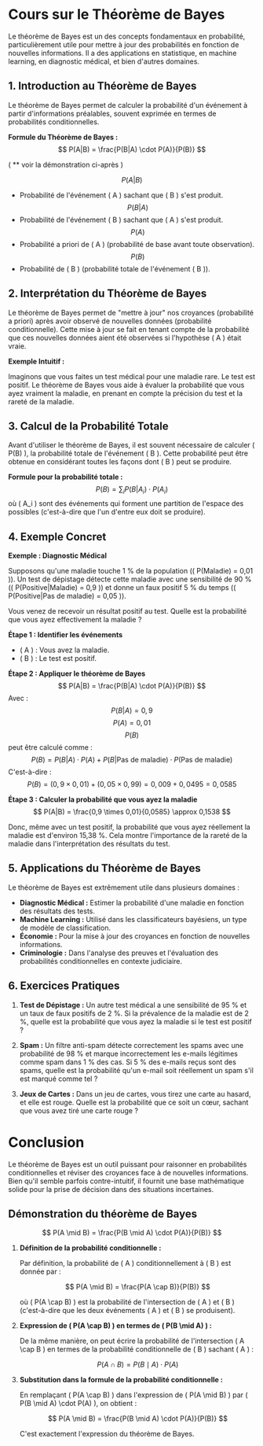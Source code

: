 # Cours sur le Théorème de Bayes

Le théorème de Bayes est un des concepts fondamentaux en probabilité, particulièrement utile pour mettre à jour des probabilités en fonction de nouvelles informations. Il a des applications en statistique, en machine learning, en diagnostic médical, et bien d'autres domaines.

## 1. Introduction au Théorème de Bayes

Le théorème de Bayes permet de calculer la probabilité d'un événement à partir d'informations préalables, souvent exprimée en termes de probabilités conditionnelles.

**Formule du Théorème de Bayes :**
$$
P(A|B) = \frac{P(B|A) \cdot P(A)}{P(B)}
$$

( ** voir la démonstration ci-après )

$$ P(A|B) $$ 
- Probabilité de l'événement \( A \) sachant que \( B \) s'est produit.
$$ P(B|A) $$ 
- Probabilité de l'événement \( B \) sachant que \( A \) s'est produit.
$$ P(A) $$ 
- Probabilité a priori de \( A \) (probabilité de base avant toute observation).
$$ P(B) $$ 
- Probabilité de \( B \) (probabilité totale de l'événement \( B \)).

## 2. Interprétation du Théorème de Bayes

Le théorème de Bayes permet de "mettre à jour" nos croyances (probabilité a priori) après avoir observé de nouvelles données (probabilité conditionnelle). Cette mise à jour se fait en tenant compte de la probabilité que ces nouvelles données aient été observées si l'hypothèse \( A \) était vraie.

**Exemple Intuitif :**

Imaginons que vous faites un test médical pour une maladie rare. Le test est positif. Le théorème de Bayes vous aide à évaluer la probabilité que vous ayez vraiment la maladie, en prenant en compte la précision du test et la rareté de la maladie.

## 3. Calcul de la Probabilité Totale

Avant d'utiliser le théorème de Bayes, il est souvent nécessaire de calculer \( P(B) \), la probabilité totale de l'événement \( B \). Cette probabilité peut être obtenue en considérant toutes les façons dont \( B \) peut se produire.

**Formule pour la probabilité totale :**
$$
P(B) = \sum_{i} P(B|A_i) \cdot P(A_i)
$$
où \( A_i \) sont des événements qui forment une partition de l'espace des possibles (c'est-à-dire que l'un d'entre eux doit se produire).

## 4. Exemple Concret

**Exemple : Diagnostic Médical**

Supposons qu'une maladie touche 1 % de la population (\( P(Maladie) = 0,01 \)). Un test de dépistage détecte cette maladie avec une sensibilité de 90 % (\( P(Positive|Maladie) = 0,9 \)) et donne un faux positif 5 % du temps (\( P(Positive|Pas de maladie) = 0,05 \)).

Vous venez de recevoir un résultat positif au test. Quelle est la probabilité que vous ayez effectivement la maladie ?

**Étape 1 : Identifier les événements**
- \( A \) : Vous avez la maladie.
- \( B \) : Le test est positif.

**Étape 2 : Appliquer le théorème de Bayes**
$$
P(A|B) = \frac{P(B|A) \cdot P(A)}{P(B)}
$$
Avec :
$$ P(B|A) = 0,9 $$
$$ P(A) = 0,01 $$
$$ P(B) $$ 
peut être calculé comme :
$$
P(B) = P(B|A) \cdot P(A) + P(B|\text{Pas de maladie}) \cdot P(\text{Pas de maladie})
$$
C'est-à-dire :
$$
P(B) = (0,9 \times 0,01) + (0,05 \times 0,99) = 0,009 + 0,0495 = 0,0585
$$

**Étape 3 : Calculer la probabilité que vous ayez la maladie**
$$
P(A|B) = \frac{0,9 \times 0,01}{0,0585} \approx 0,1538
$$

Donc, même avec un test positif, la probabilité que vous ayez réellement la maladie est d'environ 15,38 %. Cela montre l'importance de la rareté de la maladie dans l'interprétation des résultats du test.

## 5. Applications du Théorème de Bayes

Le théorème de Bayes est extrêmement utile dans plusieurs domaines :
- **Diagnostic Médical :** Estimer la probabilité d'une maladie en fonction des résultats des tests.
- **Machine Learning :** Utilisé dans les classificateurs bayésiens, un type de modèle de classification.
- **Économie :** Pour la mise à jour des croyances en fonction de nouvelles informations.
- **Criminologie :** Dans l'analyse des preuves et l'évaluation des probabilités conditionnelles en contexte judiciaire.

## 6. Exercices Pratiques

1. **Test de Dépistage :** Un autre test médical a une sensibilité de 95 % et un taux de faux positifs de 2 %. Si la prévalence de la maladie est de 2 %, quelle est la probabilité que vous ayez la maladie si le test est positif ?

2. **Spam :** Un filtre anti-spam détecte correctement les spams avec une probabilité de 98 % et marque incorrectement les e-mails légitimes comme spam dans 1 % des cas. Si 5 % des e-mails reçus sont des spams, quelle est la probabilité qu'un e-mail soit réellement un spam s'il est marqué comme tel ?

3. **Jeux de Cartes :** Dans un jeu de cartes, vous tirez une carte au hasard, et elle est rouge. Quelle est la probabilité que ce soit un cœur, sachant que vous avez tiré une carte rouge ?

# Conclusion

Le théorème de Bayes est un outil puissant pour raisonner en probabilités conditionnelles et réviser des croyances face à de nouvelles informations. Bien qu'il semble parfois contre-intuitif, il fournit une base mathématique solide pour la prise de décision dans des situations incertaines.

## Démonstration du théorème de Bayes

$$
P(A \mid B) = \frac{P(B \mid A) \cdot P(A)}{P(B)}
$$

1. **Définition de la probabilité conditionnelle :**

   Par définition, la probabilité de \( A \) conditionnellement à \( B \) est donnée par :

   $$
   P(A \mid B) = \frac{P(A \cap B)}{P(B)}
   $$

   où \( P(A \cap B) \) est la probabilité de l'intersection de \( A \) et \( B \) (c'est-à-dire que les deux événements \( A \) et \( B \) se produisent).

2. **Expression de \( P(A \cap B) \) en termes de \( P(B \mid A) \) :**

   De la même manière, on peut écrire la probabilité de l'intersection \( A \cap B \) en termes de la probabilité conditionnelle de \( B \) sachant \( A \) :

   $$
   P(A \cap B) = P(B \mid A) \cdot P(A)
   $$

3. **Substitution dans la formule de la probabilité conditionnelle :**

   En remplaçant \( P(A \cap B) \) dans l'expression de \( P(A \mid B) \) par \( P(B \mid A) \cdot P(A) \), on obtient :

   $$
   P(A \mid B) = \frac{P(B \mid A) \cdot P(A)}{P(B)}
   $$

   C'est exactement l'expression du théorème de Bayes.
